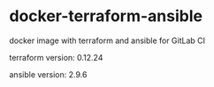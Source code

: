 # docker-terraform-ansible

docker image with terraform and ansible for GitLab CI

terraform version: 0.12.24

ansible version: 2.9.6

